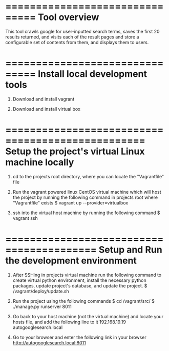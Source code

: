 ===============================
Tool overview
===============================
This tool crawls google for user-inputted search terms, saves the first 20 results returned, 
and visits each of the result pages and store a configurable set of contents from them, and displays them to users.

===============================
Install local development tools
===============================
1) Download and install vagrant

2) Download and install virtual box

=================================================
Setup the project's virtual Linux machine locally
=================================================
1) cd to the projects root directory, where you can locate the "Vagrantfile" file

2) Run the vagrant powered linux CentOS virtual machine which will host the project by running the following command
in projects root where "Vagrantfile" exists
$ vagrant up --provider=virtualbox

3) ssh into the virtual host machine by running the following command
$ vagrant ssh

=========================================
Setup and Run the development environment
=========================================
1) After SSHing in projects virtual machine run the following command to create virtual python environment,
install the necessary python packages, update project's database, and update the project.
$ /vagrant/deploy/update.sh

2) Run the project using the following commands
$ cd /vagrant/src/
$ ./manage.py runserver 8011

3) Go back to your host machine (not the virtual machine) and locate your hosts file, and add the following line to it
192.168.19.19   autogooglesearch.local

4) Go to your browser and enter the following link in your browser
http://autogooglesearch.local:8011